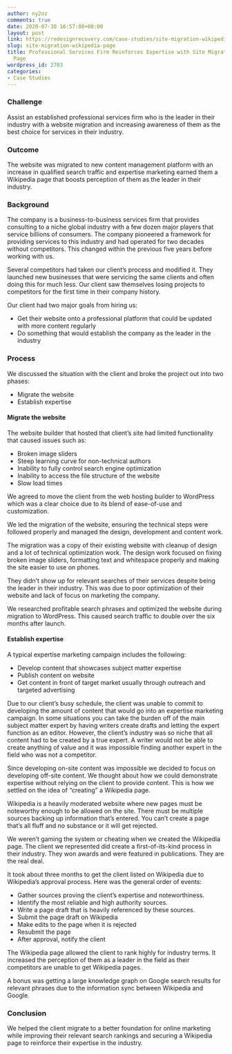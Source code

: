 ```yaml
---
author: ny2oz
comments: true
date: 2020-07-30 16:57:08+00:00
layout: post
link: https://redesignrecovery.com/case-studies/site-migration-wikipedia-page/
slug: site-migration-wikipedia-page
title: Professional Services Firm Reinforces Expertise with Site Migration & Wikipedia
  Page
wordpress_id: 2703
categories:
- Case Studies
---
```











### Challenge







Assist an established professional services firm who is the leader in their industry with a website migration and increasing awareness of them as the best choice for services in their industry.













### Outcome







The website was migrated to new content management platform with an increase in qualified search traffic and expertise marketing earned them a Wikipedia page that boosts perception of them as the leader in their industry.



















### Background







The company is a business-to-business services firm that provides consulting to a niche global industry with a few dozen major players that service billions of consumers. The company pioneered a framework for providing services to this industry and had operated for two decades without competitors. This changed within the previous five years before working with us.







Several competitors had taken our client’s process and modified it. They launched new businesses that were servicing the same clients and often doing this for much less. Our client saw themselves losing projects to competitors for the first time in their company history.







Our client had two major goals from hiring us:







  * Get their website onto a professional platform that could be updated with more content regularly
  * Do something that would establish the company as the leader in the industry












### Process







We discussed the situation with the client and broke the project out into two phases:







  * Migrate the website
  * Establish expertise






#### **Migrate the website**







The website builder that hosted that client’s site had limited functionality that caused issues such as:







  * Broken image sliders
  * Steep learning curve for non-technical authors
  * Inability to fully control search engine optimization
  * Inability to access the file structure of the website
  * Slow load times






We agreed to move the client from the web hosting builder to WordPress which was a clear choice due to its blend of ease-of-use and customization.







We led the migration of the website, ensuring the technical steps were followed properly and managed the design, development and content work.







The migration was a copy of their existing website with cleanup of design and a lot of technical optimization work. The design work focused on fixing broken image sliders, formatting text and whitespace properly and making the site easier to use on phones.







They didn’t show up for relevant searches of their services despite being the leader in their industry. This was due to poor optimization of their website and lack of focus on marketing the company.







We researched profitable search phrases and optimized the website during migration to WordPress. This caused search traffic to double over the six months after launch.







#### Establish expertise







A typical expertise marketing campaign includes the following:







  * Develop content that showcases subject matter expertise
  * Publish content on website
  * Get content in front of target market usually through outreach and targeted advertising






Due to our client’s busy schedule, the client was unable to commit to developing the amount of content that would go into an expertise marketing campaign. In some situations you can take the burden off of the main subject matter expert by having writers create drafts and letting the expert function as an editor. However, the client’s industry was so niche that all content had to be created by a true expert. A writer would not be able to create anything of value and it was impossible finding another expert in the field who was not a competitor.







Since developing on-site content was impossible we decided to focus on developing off-site content. We thought about how we could demonstrate expertise without relying on the client to provide content. This is how we settled on the idea of “creating” a Wikipedia page.







Wikipedia is a heavily moderated website where new pages must be noteworthy enough to be allowed on the site. There must be multiple sources backing up information that’s entered. You can’t create a page that’s all fluff and no substance or it will get rejected.







We weren’t gaming the system or cheating when we created the Wikipedia page. The client we represented did create a first-of-its-kind process in their industry. They won awards and were featured in publications. They are the real deal.







It took about three months to get the client listed on Wikipedia due to Wikipedia’s approval process. Here was the general order of events:







  * Gather sources proving the client’s expertise and noteworthiness.
  * Identify the most reliable and high authority sources.
  * Write a page draft that is heavily referenced by these sources.
  * Submit the page draft on Wikipedia
  * Make edits to the page when it is rejected
  * Resubmit the page
  * After approval, notify the client






The Wikipedia page allowed the client to rank highly for industry terms. It increased the perception of them as a leader in the field as their competitors are unable to get Wikipedia pages.







A bonus was getting a large knowledge graph on Google search results for relevant phrases due to the information sync between Wikipedia and Google.













### Conclusion







We helped the client migrate to a better foundation for online marketing while improving their relevant search rankings and securing a Wikipedia page to reinforce their expertise in the industry.









